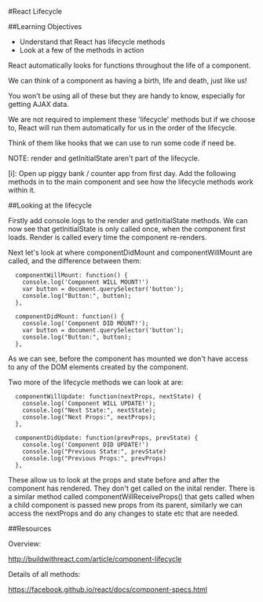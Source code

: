 #React Lifecycle

##Learning Objectives
  - Understand that React has lifecycle methods 
  - Look at a few of the methods in action

React automatically looks for functions throughout the life of a component.

We can think of a component as having a birth, life and death, just like us! 

You won't be using all of these but they are handy to know, especially for getting AJAX data.

We are not required to implement these 'lifecycle' methods but if we choose to, React will run them automatically for us in the order of the lifecycle.

Think of them like hooks that we can use to run some code if need be.

NOTE: render and getInitialState aren't part of the lifecycle.

[i]: Open up piggy bank / counter app from first day. Add the following methods in to the main component and see how the lifecycle methods work within it.

##Looking at the lifecycle

Firstly add console.logs to the render and getInitialState methods. We can now see that getInitialState is only called once, when the component first loads. Render is called every time the component re-renders.

Next let's look at where componentDidMount and componentWillMount are called, and the difference between them:

```
  componentWillMount: function() {
    console.log('Component WILL MOUNT!')
    var button = document.querySelector('button');
    console.log("Button:", button); 
  },

  componentDidMount: function() {
    console.log('Component DID MOUNT!');
    var button = document.querySelector('button');
    console.log("Button:", button);
  },
```

As we can see, before the component has mounted we don't have access to any of the DOM elements created by the component. 

Two more of the lifecycle methods we can look at are:

```
  componentWillUpdate: function(nextProps, nextState) {
    console.log('Component WILL UPDATE!');
    console.log("Next State:", nextState);
    console.log("Next Props:", nextProps);
  },

  componentDidUpdate: function(prevProps, prevState) {
    console.log('Component DID UPDATE!')
    console.log("Previous State:", prevState)
    console.log("Previous Props:", prevProps)
  },
```

These allow us to look at the props and state before and after the component has rendered. They don't get called on the inital render. There is a similar method called componentWillReceiveProps() that gets called when a child component is passed new props from its parent, similarly we can access the nextProps and do any changes to state etc that are needed. 
  
##Resources 

Overview:

http://buildwithreact.com/article/component-lifecycle

Details of all methods:

https://facebook.github.io/react/docs/component-specs.html

